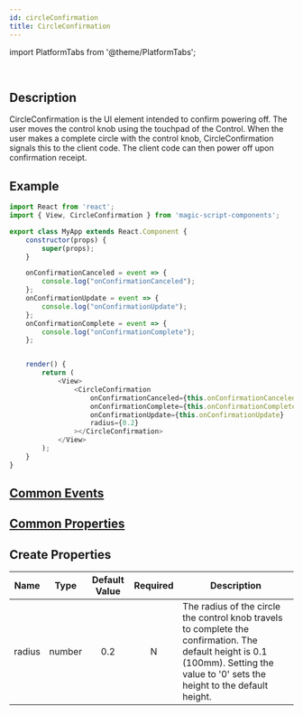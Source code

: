 ```yaml
---
id: circleConfirmation
title: CircleConfirmation
---
```


import PlatformTabs from '@theme/PlatformTabs';

<PlatformTabs component='circleconfirmation' />​

## Description

CircleConfirmation is the UI element intended to confirm powering off. The user moves the control knob using the touchpad of the Control. When the user makes a complete circle with the control knob, CircleConfirmation signals this to the client code. The client code can then power off upon confirmation receipt.

## Example

```javascript
import React from 'react';
import { View, CircleConfirmation } from 'magic-script-components';

export class MyApp extends React.Component {
    constructor(props) {
        super(props);
    }

    onConfirmationCanceled = event => {
        console.log("onConfirmationCanceled");
    };
    onConfirmationUpdate = event => {
        console.log("onConfirmationUpdate");
    };
    onConfirmationComplete = event => {
        console.log("onConfirmationComplete");
    };


    render() {
        return (
            <View>
                <CircleConfirmation
                    onConfirmationCanceled={this.onConfirmationCanceled}
                    onConfirmationComplete={this.onConfirmationComplete}
                    onConfirmationUpdate={this.onConfirmationUpdate}
                    radius={0.2}
                ></CircleConfirmation>
            </View>
        );
    }
}
```

## [Common Events](../events/CommonEvents.md)

## [Common Properties](../types/Properties.md)

## Create Properties

| Name   | Type   | Default Value | Required | Description                                                                                                                                                                       |
| ------ | ------ |    :------:   | :------: |---------------------------------------------------------------------------------------------------------------------------------------------------------------------------------- |
| radius | number |      0.2      |    N     |The radius of the circle the control knob travels to complete the confirmation. The default height is 0.1 (100mm). Setting the value to '0' sets the height to the default height. |

